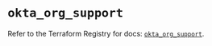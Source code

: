 # `okta_org_support`

Refer to the Terraform Registry for docs: [`okta_org_support`](https://registry.terraform.io/providers/okta/okta/4.11.1/docs/resources/org_support).
